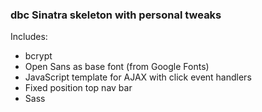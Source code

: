 ### dbc Sinatra skeleton with personal tweaks

Includes: 

- bcrypt
- Open Sans as base font (from Google Fonts)
- JavaScript template for AJAX with click event handlers
- Fixed position top nav bar
- Sass